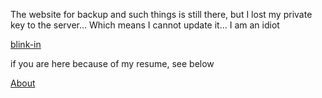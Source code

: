The website for backup and such things is still there, but I lost my private key to the server... Which means I cannot update it... I am an idiot

[blink-in](https://www.blink-in.com)

if you are here because of my resume, see below

[About](https://github.com/DAF201/About/readme.md)
